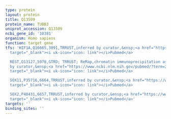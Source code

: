 ```yaml
---
type: protein
layout: protein
title: Q13509
protein_name: TUBB3
uniprot_accession: Q13509
ncbi_gene_id: '10381'
organism: Homo sapiens
function: target gene
tfs: 'HIF1A,Q16665,3091,TRRUST,inferred by curator,&ensp;<a href="https://www.ncbi.nlm.nih.gov/pubmed/?term=21176881%5Buid%5D"
  target="_blank"><i uk-icon="icon: link"></i>Pubmed</a>

  REST,Q13127,5978,GTRD; TRRUST; ReMap,chromatin immunoprecipitation assay; inferred
  by curator,&ensp;<a href="https://www.ncbi.nlm.nih.gov/pubmed/?term=22684772; 22159867%5Buid%5D"
  target="_blank"><i uk-icon="icon: link"></i>Pubmed</a>

  SOX11,P35716,6664,TRRUST,inferred by curator,&ensp;<a href="https://www.ncbi.nlm.nih.gov/pubmed/?term=21124928%5Buid%5D"
  target="_blank"><i uk-icon="icon: link"></i>Pubmed</a>

  SOX2,P48431,6657,TRRUST,inferred by curator,&ensp;<a href="https://www.ncbi.nlm.nih.gov/pubmed/?term=20739473%5Buid%5D"
  target="_blank"><i uk-icon="icon: link"></i>Pubmed</a>'
targets: ''
binding_sites: ''
---
```

